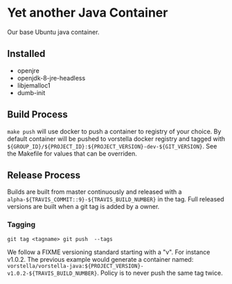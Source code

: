 # Yet another Java Container

Our base Ubuntu java container.

## Installed

- openjre
- openjdk-8-jre-headless
- libjemalloc1
- dumb-init

## Build Process

`make push` will use docker to push a container to registry of your choice.  By default container will be pushed to vorstella docker registry and tagged with `${GROUP_ID}/${PROJECT_ID}:${PROJECT_VERSION}-dev-${GIT_VERSION}`.  See the Makefile for values that can be overriden.

## Release Process

Builds are built from master continuously and released with a `alpha-${TRAVIS_COMMIT::9}-${TRAVIS_BUILD_NUMBER}` in the tag.  Full released versions are built when a git tag is added by a owner.

### Tagging

`
git tag <tagname>
git push  --tags
`

We follow a FIXME versioning standard starting with a "v".  For instance v1.0.2. The previous example would generate a container named: `vorstella/vorstella-java:${PROJECT_VERSION}-v1.0.2-${TRAVIS_BUILD_NUMBER}`. Policy is to never push the same tag twice.


